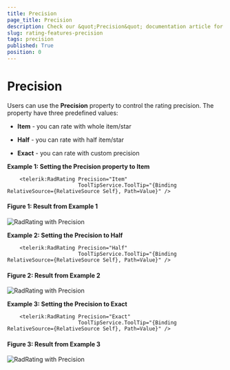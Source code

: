 ```yaml
---
title: Precision
page_title: Precision
description: Check our &quot;Precision&quot; documentation article for the RadRating {{ site.framework_name }} control.
slug: rating-features-precision
tags: precision
published: True
position: 0
---
```


# Precision

Users can use the __Precision__ property to control the rating precision. The property have three predefined values: 

* __Item__ - you can rate with whole item/star 

* __Half__ - you can rate with half item/star 

* __Exact__ - you can rate with custom precision 

__Example 1: Setting the Precision property to Item__
```XAML
	<telerik:RadRating Precision="Item"
	                   ToolTipService.ToolTip="{Binding RelativeSource={RelativeSource Self}, Path=Value}" />
```

#### __Figure 1: Result from Example 1__
![RadRating with Precision](images/rating_precision_item.png)

__Example 2: Setting the Precision to Half__
```XAML
	<telerik:RadRating Precision="Half"
	                   ToolTipService.ToolTip="{Binding RelativeSource={RelativeSource Self}, Path=Value}" />
```

#### __Figure 2: Result from Example 2__
![RadRating with Precision](images/rating_precision_half.png)

__Example 3: Setting the Precision to Exact__
```XAML
	<telerik:RadRating Precision="Exact"
	                   ToolTipService.ToolTip="{Binding RelativeSource={RelativeSource Self}, Path=Value}" />
```

#### __Figure 3: Result from Example 3__
![RadRating with Precision](images/rating_precision_exact.png)